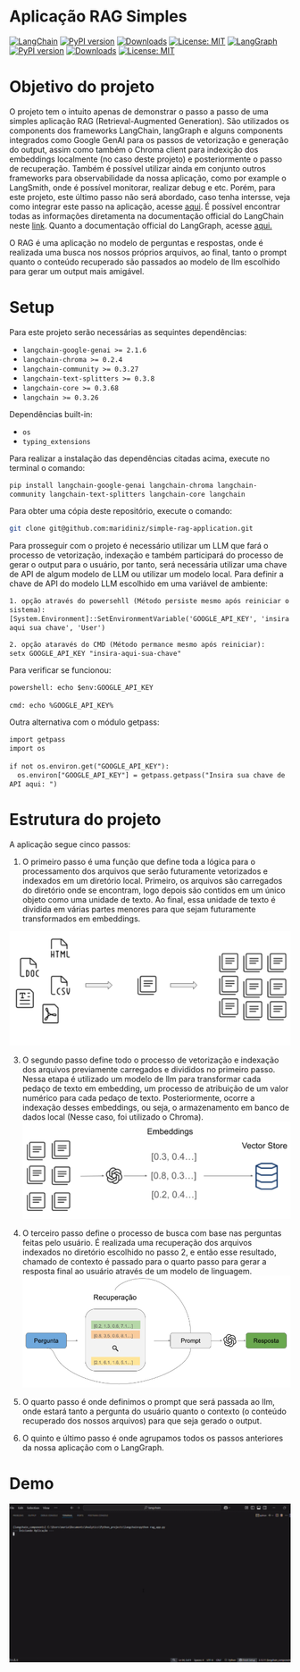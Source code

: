 # Aplicação RAG Simples
[![LangChain](https://img.shields.io/badge/LangChain-4CAF50?style=flat-square&logo=langchain&logoColor=black)](https://python.langchain.com)
[![PyPI version](https://badge.fury.io/py/langchain.svg)](https://pypi.org/project/langchain/)
[![Downloads](https://static.pepy.tech/badge/langchain)](https://pepy.tech/project/langchain)
[![License: MIT](https://img.shields.io/badge/License-MIT-yellow.svg)](https://opensource.org/licenses/MIT)
[![LangGraph](https://img.shields.io/badge/LangGraph-9E9E9E?style=flat-square&logo=python&logoColor=white)](https://langchain-ai.github.io/langgraph/)
[![PyPI version](https://badge.fury.io/py/langgraph.svg)](https://pypi.org/project/langgraph/)
[![Downloads](https://static.pepy.tech/badge/langgraph)](https://pepy.tech/project/langgraph)
[![License: MIT](https://img.shields.io/badge/License-MIT-yellow.svg)](https://opensource.org/licenses/MIT)


# Objetivo do projeto
O projeto tem o intuito apenas de demonstrar o passo a passo de uma simples aplicação RAG (Retrieval-Augmented Generation). São utilizados os components dos frameworks LangChain, langGraph e alguns components integrados como Google GenAI para os passos de vetorização e generação do output, assim como também o Chroma client para indexição dos embeddings localmente (no caso deste projeto) e posteriormente o passo de recuperação. Também é possível utilizar ainda em conjunto outros frameworks para observabilidade da nossa aplicação, como por example o LangSmith, onde é possível monitorar, realizar debug e etc. Porém, para este projeto, este último passo não será abordado, caso tenha intersse, veja como integrar este passo na aplicação, acesse [aqui](https://docs.smith.langchain.com/observability). É possível encontrar todas as informações diretamenta na documentação official do LangChain neste [link](https://python.langchain.com/docs/introduction/). Quanto a documentação official do LangGraph, acesse [aqui.](https://langchain-ai.github.io/langgraph/)

O RAG é uma aplicação no modelo de perguntas e respostas, onde é realizada uma busca nos nossos próprios arquivos, ao final, tanto o prompt quanto o conteúdo recuperado são passados ao modelo de llm escolhido para gerar um output mais amigável. 


# Setup
Para este projeto serão necessárias as sequintes dependências:
- `langchain-google-genai >= 2.1.6 `
- `langchain-chroma >= 0.2.4`
- `langchain-community >= 0.3.27`
- `langchain-text-splitters >= 0.3.8`
- `langchain-core >= 0.3.68`
- `langchain >= 0.3.26`

Dependências built-in:
- `os`
- `typing_extensions`

Para  realizar a instalação das dependências citadas acima, execute no terminal o comando:
```{python}
pip install langchain-google-genai langchain-chroma langchain-community langchain-text-splitters langchain-core langchain
```

Para obter uma cópia deste repositório, execute o comando:
```bash
git clone git@github.com:maridiniz/simple-rag-application.git
```


Para prosseguir com o projeto é necessário utilizar um LLM que fará o processo de vetorização, indexação e também participará do processo de gerar o output para o usuário, por tanto,  será necessária utilizar uma chave de API de algum modelo de LLM ou utilizar um modelo local. Para definir a chave de API do modelo LLM escolhido em uma variável de ambiente:

```
1. opção através do powersehll (Método persiste mesmo após reiniciar o sistema):
[System.Environment]::SetEnvironmentVariable('GOOGLE_API_KEY', 'insira aqui sua chave', 'User')
```

```
2. opção ataravés do CMD (Método permance mesmo após reiniciar):
setx GOOGLE_API_KEY "insira-aqui-sua-chave"
```

Para verificar se funcionou:
```
powershell: echo $env:GOOGLE_API_KEY

cmd: echo %GOOGLE_API_KEY%
```

Outra alternativa com o módulo getpass:
```
import getpass
import os

if not os.environ.get("GOOGLE_API_KEY"):
  os.environ["GOOGLE_API_KEY"] = getpass.getpass("Insira sua chave de API aqui: ")
```


# Estrutura do projeto
A aplicação segue cinco passos:

1. O primeiro passo é uma função que define toda a lógica para o processamento dos arquivos que serão futuramente vetorizados e indexados em um diretório local. Primeiro, os arquivos são carregados do diretório onde se encontram, logo depois são contidos em um único objeto como uma unidade de texto. Ao final, essa unidade de texto é dividida em várias partes menores para que sejam futuramente transformados em embeddings.

![](/image/data_processing.png)

3. O segundo passo define todo o processo de vetorização e indexação dos arquivos previamente carregados e divididos no primeiro passo. Nessa etapa é utilizado um modelo de llm para transformar cada pedaço de texto em embedding, um processo de atribuição de um valor numérico para cada pedaço de texto. Posteriormente, ocorre a indexação desses embeddings, ou seja, o armazenamento em banco de dados local (Nesse caso, foi utilizado o Chroma).
![](/image/indexing_embedding.png)

4. O terceiro passo define o processo de busca com base nas perguntas feitas pelo usuário. É realizada uma recuperação dos arquivos indexados no diretório escolhido no passo 2, e então esse resultado, chamado de contexto é passado para o quarto passo para gerar a resposta final ao usuário através de um modelo de linguagem.
![](/image/retieve_generation.png)

5. O quarto passo é onde definimos o prompt que será passada ao llm, onde estará tanto a pergunta do usuário quanto o contexto (o conteúdo recuperado dos nossos arquivos) para que seja gerado o output.

6. O quinto e último passo é onde agrupamos todos os passos anteriores da nossa aplicação com o LangGraph.

# Demo
![](/image/rag_app_video.gif)
